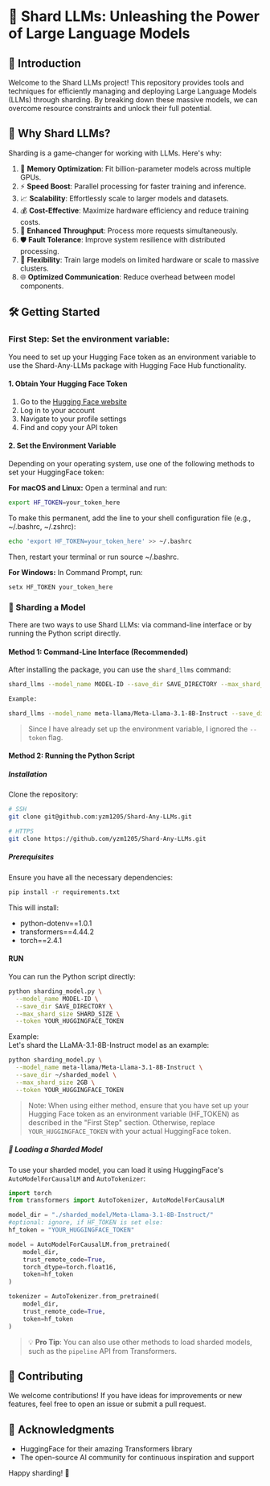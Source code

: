 # 🧠 Shard LLMs: Unleashing the Power of Large Language Models

## 🌟 Introduction

Welcome to the Shard LLMs project! This repository provides tools and techniques for efficiently managing and deploying Large Language Models (LLMs) through sharding. By breaking down these massive models, we can overcome resource constraints and unlock their full potential.

## 🚀 Why Shard LLMs?

Sharding is a game-changer for working with LLMs. Here's why:

1. 💾 **Memory Optimization**: Fit billion-parameter models across multiple GPUs.
2. ⚡ **Speed Boost**: Parallel processing for faster training and inference.
3. 📈 **Scalability**: Effortlessly scale to larger models and datasets.
4. 💰 **Cost-Effective**: Maximize hardware efficiency and reduce training costs.
5. 🔄 **Enhanced Throughput**: Process more requests simultaneously.
6. 🛡️ **Fault Tolerance**: Improve system resilience with distributed processing.
7. 🔧 **Flexibility**: Train large models on limited hardware or scale to massive clusters.
8. 🌐 **Optimized Communication**: Reduce overhead between model components.

## 🛠️ Getting Started

### First Step: Set the environment variable:
You need to set up your Hugging Face token as an environment variable to use the Shard-Any-LLMs package with Hugging Face Hub functionality. 

#### 1. Obtain Your Hugging Face Token

1. Go to the [Hugging Face website](https://huggingface.co/)
2. Log in to your account
3. Navigate to your profile settings
4. Find and copy your API token

#### 2. Set the Environment Variable
Depending on your operating system, use one of the following methods to set your HuggingFace token:

**For macOS and Linux:**
Open a terminal and run:

``` bash
export HF_TOKEN=your_token_here
```
To make this permanent, add the line to your shell configuration file (e.g., ~/.bashrc, ~/.zshrc):

``` bash
echo 'export HF_TOKEN=your_token_here' >> ~/.bashrc
```
Then, restart your terminal or run source ~/.bashrc.

**For Windows:**
In Command Prompt, run:
``` text
setx HF_TOKEN your_token_here
```

### 🔬 Sharding a Model

There are two ways to use Shard LLMs: via command-line interface or by running the Python script directly.

#### Method 1: Command-Line Interface (Recommended)

After installing the package, you can use the `shard_llms` command:

```bash
shard_llms --model_name MODEL-ID --save_dir SAVE_DIRECTORY --max_shard_size SHARD_SIZE --token HF_TOKENS

Example: 

shard_llms --model_name meta-llama/Meta-Llama-3.1-8B-Instruct --save_dir ~/sharded_model --max_shard_size 2GB

```
> Since I have already set up the environment variable, I ignored the `--token` flag.

#### Method 2: Running the Python Script

##### Installation

Clone the repository:
   ```bash
   # SSH
   git clone git@github.com:yzm1205/Shard-Any-LLMs.git

   # HTTPS
   git clone https://github.com/yzm1205/Shard-Any-LLMs.git
   ```

##### Prerequisites

Ensure you have all the necessary dependencies:

```bash
pip install -r requirements.txt
```

This will install:
- python-dotenv==1.0.1
- transformers==4.44.2
- torch==2.4.1

#### RUN

You can run the Python script directly:

```bash
python sharding_model.py \
  --model_name MODEL-ID \
  --save_dir SAVE_DIRECTORY \
  --max_shard_size SHARD_SIZE \
  --token YOUR_HUGGINGFACE_TOKEN
```
Example: \
Let's shard the LLaMA-3.1-8B-Instruct model as an example:

```bash
python sharding_model.py \
  --model_name meta-llama/Meta-Llama-3.1-8B-Instruct \
  --save_dir ~/sharded_model \
  --max_shard_size 2GB \
  --token YOUR_HUGGINGFACE_TOKEN
```

> Note: When using either method, ensure that you have set up your Hugging Face token as an environment variable (HF_TOKEN) as described in the "First Step" section. Otherwise, replace `YOUR_HUGGINGFACE_TOKEN` with your actual HuggingFace token.

##### 🔧 Loading a Sharded Model

To use your sharded model, you can load it using HuggingFace's `AutoModelForCausalLM` and `AutoTokenizer`:

```python
import torch
from transformers import AutoTokenizer, AutoModelForCausalLM

model_dir = "./sharded_model/Meta-Llama-3.1-8B-Instruct/"
#optional: ignore, if HF_TOKEN is set else:
hf_token = "YOUR_HUGGINGFACE_TOKEN"

model = AutoModelForCausalLM.from_pretrained(
    model_dir,
    trust_remote_code=True,
    torch_dtype=torch.float16,
    token=hf_token
)

tokenizer = AutoTokenizer.from_pretrained(
    model_dir,
    trust_remote_code=True,
    token=hf_token
)
```


> 💡 **Pro Tip**: You can also use other methods to load sharded models, such as the `pipeline` API from Transformers.

## 🤝 Contributing

We welcome contributions! If you have ideas for improvements or new features, feel free to open an issue or submit a pull request.

<!--
## 📄 License

This project is licensed under the MIT License - see the [LICENSE](LICENSE) file for details.
-->

## 🙏 Acknowledgments

- HuggingFace for their amazing Transformers library
- The open-source AI community for continuous inspiration and support

Happy sharding! 🎉
